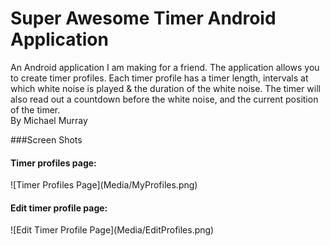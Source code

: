 # Super Awesome Timer Android Application
An Android application I am making for a friend.
The application allows you to create timer profiles.
Each timer profile has a timer length, intervals at which white noise is played & the duration of the white noise. 
The timer will also read out a countdown before the white noise, and the current position of the timer.</br>
By Michael Murray</br>

###Screen Shots
<h4>Timer profiles page:</h4>
![Timer Profiles Page](Media/MyProfiles.png)
<h4>Edit timer profile page:</h4>
![Edit Timer Profile Page](Media/EditProfiles.png)

